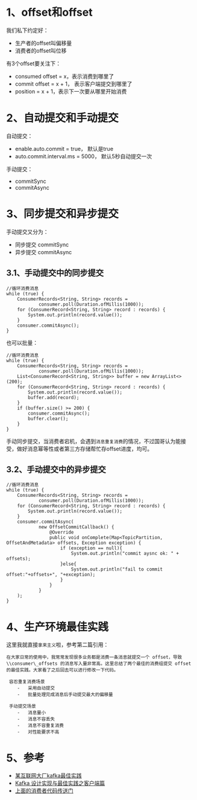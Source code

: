 # 1、offset和offset

我们私下约定好：
* 生产者的offset叫偏移量
* 消费者的offset叫位移

有3个offset要关注下：
* consumed offset = x，表示消费到哪里了
* commit offset = x + 1， 表示客户端提交到哪里了
* position = x + 1，表示下一次要从哪里开始消费

# 2、自动提交和手动提交

自动提交：
* enable.auto.commit = true， 默认是true
* auto.commit.interval.ms = 5000， 默认5秒自动提交一次

手动提交：
* commitSync
* commitAsync


# 3、同步提交和异步提交

手动提交又分为：
* 同步提交 commitSync
* 异步提交 commitAsync

## 3.1、手动提交中的同步提交
```
//循环消费消息
while (true) {
    ConsumerRecords<String, String> records =
            consumer.poll(Duration.ofMillis(1000));
    for (ConsumerRecord<String, String> record : records) {
        System.out.println(record.value());
    }
    consumer.commitAsync();
}
```

也可以批量：
```
//循环消费消息
while (true) {
    ConsumerRecords<String, String> records =
            consumer.poll(Duration.ofMillis(1000));
    List<ConsumerRecord<String, String>> buffer = new ArrayList<>(200);
    for (ConsumerRecord<String, String> record : records) {
        System.out.println(record.value());
        buffer.add(record);
    }
    if (buffer.size() >= 200) {
        consumer.commitAsync();
        buffer.clear();
    }
}
```
手动同步提交，当消费者宕机，会遇到`消息重复消费`的情况，不过国哥认为能接受，做好消息幂等性或者第三方存储帮忙存offset进度，均可。

## 3.2、手动提交中的异步提交
```
//循环消费消息
while (true) {
    ConsumerRecords<String, String> records =
            consumer.poll(Duration.ofMillis(1000));
    for (ConsumerRecord<String, String> record : records) {
        System.out.println(record.value());
    }
    consumer.commitAsync(
            new OffsetCommitCallback() {
                @Override
                public void onComplete(Map<TopicPartition, OffsetAndMetadata> offsets, Exception exception) {
                    if (exception == null){
                        System.out.println("commit aysnc ok: " + offsets);
                    }else{
                        System.out.println("fail to commit offset:"+offsets+", "+exception);
                    }
                }
            }
    );
}
```

# 4、生产环境最佳实践
这里我就直接`拿来主义`啦，参考第二篇引用：
```
在大家日常的使用中，我常常发现很多业务都是消费一条消息就提交一个 offset，导致\\consumer\_offsets 的消息写入量非常高。这里总结了两个最佳的消费组提交 offset 的最佳实践。大家看了之后回去可以进行修改一下代码。

 容忍重复消费场景
    -   采用自动提交
    -   批量处理完成消息后手动提交最大的偏移量

 手动提交场景
    -   消息量小
    -   消息不容丢失
    -   消息不容重复消费
    -   对性能要求不高

```



# 5、参考
* [某互联网大厂kafka最佳实践](https://www.jianshu.com/p/8689901720fd)
* [Kafka 设计实现与最佳实践之客户端篇](https://xie.infoq.cn/article/b15e3cf54096172bee0ecace6)
* [上面的消费者代码传送门](https://github.com/fatpo/kafka-demo/tree/main/kakfa/src/main/java)